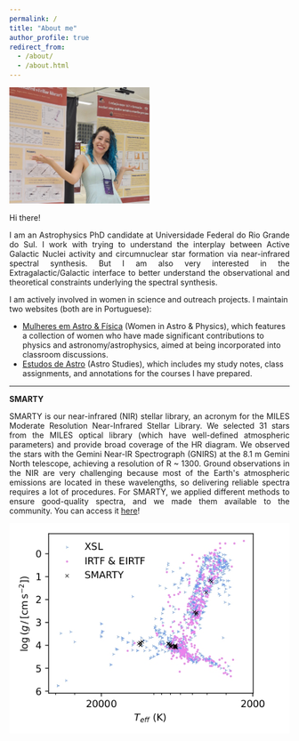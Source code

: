 ```yaml
---
permalink: /
title: "About me"
author_profile: true
redirect_from: 
  - /about/
  - /about.html
---
```



<img src="/images/eu-RASAB2024.jpg" alt="Me at RASAB in Águas de Lindóia, São Paulo, Brazil (2024)." width="50%" height="50%">


<div align="justify">

Hi there!

I am an Astrophysics PhD candidate at Universidade Federal do Rio Grande do Sul. I work with trying to understand the interplay between Active Galactic Nuclei activity and circumnuclear star formation via near-infrared spectral synthesis. But I am also very interested in the Extragalactic/Galactic interface to better understand the observational and theoretical constraints underlying the spectral synthesis.

</div>

I am actively involved in women in science and outreach projects. I maintain two websites (both are in Portuguese):

- [Mulheres em Astro & Física](https://michele-bc.github.io/mulheres-astroefisica/) (Women in Astro & Physics), which features a collection of women who have made significant contributions to physics and astronomy/astrophysics, aimed at being incorporated into classroom discussions.
- [Estudos de Astro](https://sites.google.com/view/estudos-de-astrofisica) (Astro Studies), which includes my study notes, class assignments, and annotations for the courses I have prepared.
---

**SMARTY**

<div align="justify">

SMARTY is our near-infrared (NIR) stellar library, an acronym for the MILES Moderate Resolution Near-Infrared Stellar Library. We selected 31 stars from the MILES optical library (which have well-defined atmospheric parameters) and provide broad coverage of the HR diagram. We observed the stars with the Gemini Near-IR Spectrograph (GNIRS) at the 8.1 m Gemini North telescope, achieving a resolution of R ~ 1300. Ground observations in the NIR are very challenging because most of the Earth's atmospheric emissions are located in these wavelengths, so delivering reliable spectra requires a lot of procedures. For SMARTY, we applied different methods to ensure good-quality spectra, and we made them available to the community. You can access it [here](https://www.if.ufrgs.br/~riffel/smarty/)!

</div>

![The HR diagram for NIR stellar libraries.](/images/SMARTY-HR.jpg "The HR diagram for NIR stellar libraries.")

